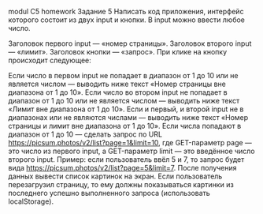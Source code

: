 modul C5 homework
 Задание 5
Написать код приложения, интерфейс которого состоит из двух input и кнопки. 
В input можно ввести любое число.

Заголовок первого input — «номер страницы».
Заголовок второго input — «лимит».
Заголовок кнопки — «запрос».
При клике на кнопку происходит следующее:

Если число в первом input не попадает в диапазон от 1 до 10 или не является 
числом — выводить ниже текст «Номер страницы вне диапазона от 1 до 10».
Если число во втором input не попадает в диапазон от 1 до 10 или не является 
числом — выводить ниже текст «Лимит вне диапазона от 1 до 10».
Если и первый, и второй input не в диапазонах или не являются числами — 
выводить ниже текст «Номер страницы и лимит вне диапазона от 1 до 10».
Если числа попадают в диапазон от 1 до 10 — сделать запрос по 
URL https://picsum.photos/v2/list?page=1&limit=10, где GET-параметр page — 
это число из первого input, а GET-параметр limit — это введённое число 
второго input. 
Пример: если пользователь ввёл 5 и 7, то запрос будет вида
 https://picsum.photos/v2/list?page=5&limit=7.
После получения данных вывести список картинок на экран.
Если пользователь перезагрузил страницу, то ему должны показываться картинки 
из последнего успешно выполненного запроса (использовать localStorage).

